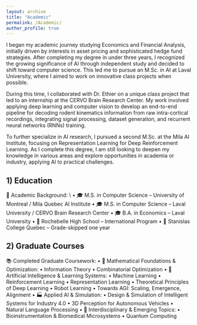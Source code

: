 ```yaml
---
layout: archive
title: "Academic"
permalink: /Academic/
author_profile: true
---
```



I began my academic journey studying Economics and Financial Analysis, initially driven by interests in asset pricing and sophisticated hedge fund strategies. After completing my degree in under three years, I recognized the growing significance of AI through independent study and decided to shift toward computer science. This led me to pursue an M.Sc. in AI at Laval University, where I aimed to work on innovative class projects when possible.

During this time, I collaborated with Dr. Ethier on a unique class project that led to an internship at the CERVO Brain Research Center. My work involved applying deep learning and computer vision to develop an end-to-end pipeline for decoding rodent kinematics information from raw intra-cortical recordings, integrating signal processing, dataset generation, and recurrent neural networks (RNNs) training.

To further specialize in AI research, I pursued a second M.Sc. at the Mila AI Institute, focusing on Representation Learning for Deep Reinforcement Learning. As I complete this degree, I am still looking to deepen my knowledge in various areas and explore opportunities in academia or industry, applying AI to practical challenges.





## 1) Education 

📌 Academic Background: \\
	• 🎓 M.S. in Computer Science – University of Montreal / Mila Quebec AI Institute
	• 🎓 M.S. in Computer Science – Laval University / CERVO Brain Research Center
	• 🎓 B.A. in Economics – Laval University
	• 🏫 Rochebelle High School – International Program
	• 🏫 Stanislas College Quebec – Grade-skipped one year






## 2) Graduate Courses

📚 Completed Graduate Coursework:
	• 🔢 Mathematical Foundations & Optimization:
	•	Information Theory
	•	Combinatorial Optimization
	• 🤖 Artificial Intelligence & Learning Systems:
	•	Machine Learning
	•	Reinforcement Learning
	•	Representation Learning
	•	Theoretical Principles of Deep Learning
	•	Robot Learning
	•	Towards AGI: Scaling, Emergence, Alignment
	• 🏭 Applied AI & Simulation:
	•	Design & Simulation of Intelligent Systems for Industry 4.0
	•	3D Perception for Autonomous Vehicles
	•	Natural Language Processing
	• 🧬 Interdisciplinary & Emerging Topics:
	•	Bioinstrumentation & Biomedical Microsystems
	•	Quantum Computing

